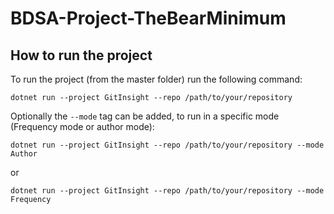 # BDSA-Project-TheBearMinimum

## How to run the project

To run the project (from the master folder) run the following command:

```
dotnet run --project GitInsight --repo /path/to/your/repository
```

Optionally the `--mode` tag can be added, to run in a specific mode (Frequency mode or author mode):

```
dotnet run --project GitInsight --repo /path/to/your/repository --mode Author
```

or
```
dotnet run --project GitInsight --repo /path/to/your/repository --mode Frequency
```
